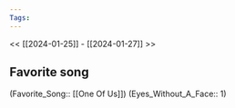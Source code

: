 ```yaml
---
Tags:
---
```

<< [[2024-01-25]] - [[2024-01-27]] >>
## Favorite song
(Favorite_Song:: [[One Of Us]]) (Eyes_Without_A_Face:: 1)
